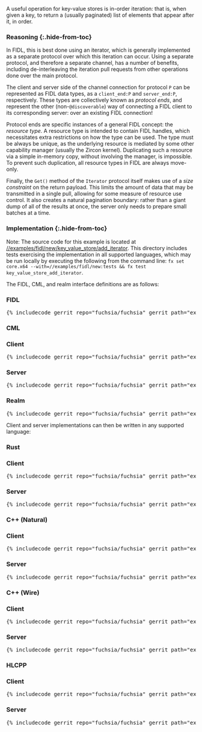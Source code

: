 A useful operation for key-value stores is in-order iteration: that is, when
given a key, to return a (usually paginated) list of elements that appear after
it, in order.

### Reasoning {:.hide-from-toc}

In FIDL, this is best done using an iterator, which is generally implemented as
a separate protocol over which this iteration can occur. Using a separate
protocol, and therefore a separate channel, has a number of benefits, including
de-interleaving the iteration pull requests from other operations done over the
main protocol.

The client and server side of the channel connection for protocol `P` can be
represented as FIDL data types, as a `client_end:P` and `server_end:P`,
respectively. These types are collectively known as *protocol ends*, and
represent the other (non-`@discoverable`) way of connecting a FIDL client to its
corresponding server: over an existing FIDL connection!

Protocol ends are specific instances of a general FIDL concept: the *resource
type*. A resource type is intended to contain FIDL handles, which necessitates
extra restrictions on how the type can be used. The type must be always be
unique, as the underlying resource is mediated by some other capability manager
(usually the Zircon kernel). Duplicating such a resource via a simple in-memory
copy, without involving the manager, is impossible. To prevent such duplication,
all resource types in FIDL are always move-only.

Finally, the `Get()` method of the `Iterator` protocol itself makes use of a
*size constraint* on the return payload. This limits the amount of data that may
be transmitted in a single pull, allowing for some measure of resource use
control. It also creates a natural pagination boundary: rather than a giant dump
of all of the results at once, the server only needs to prepare small batches at
a time.

### Implementation {:.hide-from-toc}

Note: The source code for this example is located at
[//examples/fidl/new/key_value_store/add_iterator](/examples/fidl/new/key_value_store/add_iterator).
This directory includes tests exercising the implementation in all supported
languages, which may be run locally by executing the following from the command
line: `fx set core.x64 --with=//examples/fidl/new:tests && fx test
key_value_store_add_iterator`.

The FIDL, CML, and realm interface definitions are as follows:

<div>
  <devsite-selector>
    <!-- FIDL -->
    <section>
      <h3 id="key_value_store-add_iterator-fidl">FIDL</h3>
      <pre class="prettyprint">{% includecode gerrit_repo="fuchsia/fuchsia" gerrit_path="examples/fidl/new/key_value_store/add_iterator/fidl/key_value_store.test.fidl" highlight="diff_1,diff_2,diff_3" %}</pre>
    </section>
    <!-- CML -->
    <section style="padding: 0px;">
      <h3>CML</h3>
      <devsite-selector style="margin: 0px; padding: 0px;">
        <section>
          <h3 id="key_value_store-add_iterator-cml-client">Client</h3>
          <pre class="prettyprint">{% includecode gerrit_repo="fuchsia/fuchsia" gerrit_path="examples/fidl/new/key_value_store/add_iterator/meta/client.cml" highlight="diff_1" %}</pre>
        </section>
        <section>
          <h3 id="key_value_store-add_iterator-server">Server</h3>
          <pre class="prettyprint">{% includecode gerrit_repo="fuchsia/fuchsia" gerrit_path="examples/fidl/new/key_value_store/add_iterator/meta/server.cml" %}</pre>
        </section>
        <section>
          <h3 id="key_value_store-add_iterator-realm">Realm</h3>
          <pre class="prettyprint">{% includecode gerrit_repo="fuchsia/fuchsia" gerrit_path="examples/fidl/new/key_value_store/add_iterator/realm/meta/realm.cml" %}</pre>
        </section>
      </devsite-selector>
    </section>
  </devsite-selector>
</div>

Client and server implementations can then be written in any supported language:

<div>
  <devsite-selector>
    <!-- Rust -->
    <section style="padding: 0px;">
      <h3>Rust</h3>
      <devsite-selector style="margin: 0px; padding: 0px;">
        <section>
          <h3 id="key_value_store-add_iterator-rust-client">Client</h3>
          <pre class="prettyprint lang-rust">{% includecode gerrit_repo="fuchsia/fuchsia" gerrit_path="examples/fidl/new/key_value_store/add_iterator/rust/client/src/main.rs" highlight="diff_1,diff_2" %}</pre>
        </section>
        <section>
          <h3 id="key_value_store-add_iterator-rust-server">Server</h3>
          <pre class="prettyprint lang-rust">{% includecode gerrit_repo="fuchsia/fuchsia" gerrit_path="examples/fidl/new/key_value_store/add_iterator/rust/server/src/main.rs" highlight="diff_1,diff_2,diff_3,diff_4,diff_5,diff_6" %}</pre>
        </section>
      </devsite-selector>
    </section>
    <!-- C++ (Natural) -->
    <section style="padding: 0px;">
      <h3>C++ (Natural)</h3>
      <devsite-selector style="margin: 0px; padding: 0px;">
        <section>
          <h3 id="key_value_store-add_iterator-cpp_natural-client">Client</h3>
          <pre class="prettyprint lang-cc">{% includecode gerrit_repo="fuchsia/fuchsia" gerrit_path="examples/fidl/new/key_value_store/add_iterator/cpp_natural/TODO.md" region_tag="todo" %}</pre>
        </section>
        <section>
          <h3 id="key_value_store-add_iterator-cpp_natural-server">Server</h3>
          <pre class="prettyprint lang-cc">{% includecode gerrit_repo="fuchsia/fuchsia" gerrit_path="examples/fidl/new/key_value_store/add_iterator/cpp_natural/TODO.md" region_tag="todo" %}</pre>
        </section>
      </devsite-selector>
    </section>
    <!-- C++ (Wire) -->
    <section style="padding: 0px;">
      <h3>C++ (Wire)</h3>
      <devsite-selector style="margin: 0px; padding: 0px;">
        <section>
          <h3 id="key_value_store-add_iterator-cpp_wire-client">Client</h3>
          <pre class="prettyprint lang-cc">{% includecode gerrit_repo="fuchsia/fuchsia" gerrit_path="examples/fidl/new/key_value_store/add_iterator/cpp_wire/TODO.md" region_tag="todo" %}</pre>
        </section>
        <section>
          <h3 id="key_value_store-add_iterator-cpp_wire-server">Server</h3>
          <pre class="prettyprint lang-cc">{% includecode gerrit_repo="fuchsia/fuchsia" gerrit_path="examples/fidl/new/key_value_store/add_iterator/cpp_wire/TODO.md" region_tag="todo" %}</pre>
        </section>
      </devsite-selector>
    </section>
    <!-- HLCPP -->
    <section style="padding: 0px;">
      <h3 id="key_value_store-add_iterator-hlcpp">HLCPP</h3>
      <devsite-selector style="margin: 0px; padding: 0px;">
        <section>
          <h3 id="key_value_store-add_iterator-hlcpp-client">Client</h3>
          <pre class="prettyprint lang-cc">{% includecode gerrit_repo="fuchsia/fuchsia" gerrit_path="examples/fidl/new/key_value_store/add_iterator/hlcpp/TODO.md" region_tag="todo" %}</pre>
        </section>
        <section>
          <h3 id="key_value_store-add_iterator-hlcpp-server">Server</h3>
          <pre class="prettyprint lang-cc">{% includecode gerrit_repo="fuchsia/fuchsia" gerrit_path="examples/fidl/new/key_value_store/add_iterator/hlcpp/TODO.md" region_tag="todo" %}</pre>
        </section>
      </devsite-selector>
    </section>
  </devsite-selector>
</div>
